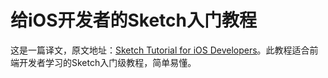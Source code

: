 # 给iOS开发者的Sketch入门教程

这是一篇译文，原文地址：[Sketch Tutorial for iOS Developers](http://www.raywenderlich.com/117609/sketch-indie-developers)。此教程适合前端开发者学习的Sketch入门级教程，简单易懂。

